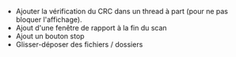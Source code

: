 - Ajouter la vérification du CRC dans un thread à part (pour ne pas bloquer l'affichage).
- Ajout d'une fenêtre de rapport à la fin du scan
- Ajout un bouton stop
- Glisser-déposer des fichiers / dossiers